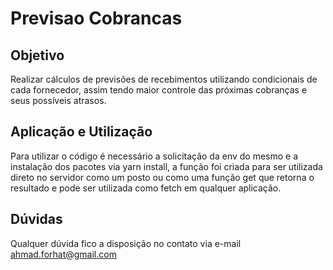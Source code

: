 # Previsao Cobrancas

## Objetivo

Realizar cálculos de previsões de recebimentos utilizando condicionais de cada fornecedor, assim tendo maior controle das próximas cobranças e seus possíveis atrasos.

## Aplicação e Utilização

Para utilizar o código é necessário a solicitação da env do mesmo e a instalação dos pacotes via yarn install, a função foi criada para ser utilizada direto no servidor como um posto ou como uma função get que retorna o resultado e pode ser utilizada como fetch em qualquer aplicação.

## Dúvidas

Qualquer dúvida fico a disposição no contato via e-mail ahmad.forhat@gmail.com
